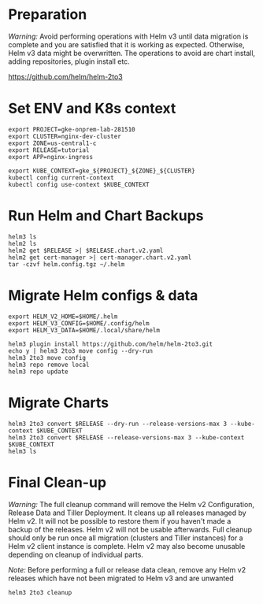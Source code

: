 # Preparation
*Warning:*
  Avoid performing operations with Helm v3 until data migration is complete and you are satisfied that it is working as expected. Otherwise, Helm v3 data might be overwritten. The operations to avoid are chart install, adding repositories, plugin install etc.

https://github.com/helm/helm-2to3

# Set ENV and K8s context
```
export PROJECT=gke-onprem-lab-281510
export CLUSTER=nginx-dev-cluster
export ZONE=us-central1-c
export RELEASE=tutorial
export APP=nginx-ingress

export KUBE_CONTEXT=gke_${PROJECT}_${ZONE}_${CLUSTER}
kubectl config current-context
kubectl config use-context $KUBE_CONTEXT
```

# Run Helm and Chart Backups
```
helm3 ls
helm2 ls
helm2 get $RELEASE >| $RELEASE.chart.v2.yaml
helm2 get cert-manager >| cert-manager.chart.v2.yaml
tar -czvf helm.config.tgz ~/.helm
```

# Migrate Helm configs & data
```
export HELM_V2_HOME=$HOME/.helm
export HELM_V3_CONFIG=$HOME/.config/helm
export HELM_V3_DATA=$HOME/.local/share/helm

helm3 plugin install https://github.com/helm/helm-2to3.git
echo y | helm3 2to3 move config --dry-run
helm3 2to3 move config
helm3 repo remove local
helm3 repo update
```

# Migrate Charts
```
helm3 2to3 convert $RELEASE --dry-run --release-versions-max 3 --kube-context $KUBE_CONTEXT
helm3 2to3 convert $RELEASE --release-versions-max 3 --kube-context $KUBE_CONTEXT
helm3 ls
```

# Final Clean-up
*Warning:*
  The full cleanup command will remove the Helm v2 Configuration, Release Data and Tiller Deployment. It cleans up all releases managed by Helm v2. It will not be possible to restore them if you haven't made a backup of the releases. Helm v2 will not be usable afterwards. Full cleanup should only be run once all migration (clusters and Tiller instances) for a Helm v2 client instance is complete. Helm v2 may also become unusable depending on cleanup of individual parts.

*Note:*
  Before performing a full or release data clean, remove any Helm v2 releases which have not been migrated to Helm v3 and are unwanted

```
helm3 2to3 cleanup
```
